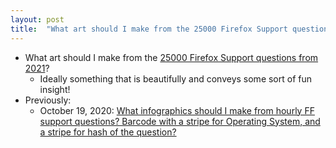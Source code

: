 ```yaml
---
layout: post
title:  "What art should I make from the 25000 Firefox Support questions from 2021?"
---
```


* What art should I make from the [25000 Firefox Support questions from 2021](https://github.com/rtanglao/rt-kits-api3/tree/main/2021)?
  * Ideally something that is beautifully and conveys some sort of fun insight!
* Previously:
  * October 19, 2020: [What  infographics should I make from hourly FF support questions? Barcode  with a stripe for Operating System, and a stripe for hash of the  question?](http://rolandtanglao.com/2020/10/19/p1-hourly-infographics-from-firefox-questions/)        